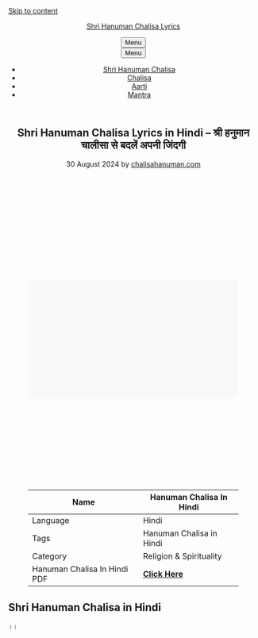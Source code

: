 <title>Shri Hanuman Chalisa Lyrics in Hindi - श्री हनुमान चालीसा से बदलें अपनी जिंदगी - Shri Hanuman Chalisa Lyrics</title><link rel="canonical" href="https://chalisahanuman.com/hanuman-chalisa-in-hindi/" /><meta property="og:locale" content="en_GB" /><meta property="og:type" content="article" /><meta property="og:title" content="Shri Hanuman Chalisa Lyrics in Hindi - श्री हनुमान चालीसा से बदलें अपनी जिंदगी - Shri Hanuman Chalisa Lyrics" /><meta property="og:description" content="Name Hanuman Chalisa In Hindi Language Hindi Tags Hanuman Chalisa in Hindi Category Religion &amp; Spirituality Hanuman Chalisa In Hindi PDF Click Here Shri Hanuman Chalisa in Hindi ।। दोहा ।। श्रीगुरु चरन सरोज रज, निज मनु मुकुरु सुधारि।बरनऊं रघुबर बिमल जसु, जो दायकु फल चारि।। बुद्धिहीन तनु जानिके, सुमिरौं पवन-कुमार।बल बुद्धि बिद्या देहु मोहिं, हरहु कलेस ... Read more" /><meta property="og:url" content="https://chalisahanuman.com/hanuman-chalisa-in-hindi/" /><meta property="og:site_name" content="Shri Hanuman Chalisa Lyrics" /><meta property="article:published_time" content="2024-08-30T02:39:22+00:00" /><meta property="article:modified_time" content="2024-08-30T02:39:23+00:00" /><meta property="og:image" content="https://chalisahanuman.com/wp-content/uploads/2024/05/Hanuman-Chalisa-Lyrics-in-Hindi-1024x576.jpg" /><meta name="author" content="chalisahanuman.com" /><meta name="twitter:card" content="summary_large_image" /><meta name="twitter:label1" content="Written by" /><meta name="twitter:data1" content="chalisahanuman.com" /> <script type="application/ld+json" class="yoast-schema-graph">{"@context":"https://schema.org","@graph":[{"@type":"WebPage","@id":"https://chalisahanuman.com/hanuman-chalisa-in-hindi/","url":"https://chalisahanuman.com/hanuman-chalisa-in-hindi/","name":"Shri Hanuman Chalisa Lyrics in Hindi - श्री हनुमान चालीसा से बदलें अपनी जिंदगी - Shri Hanuman Chalisa Lyrics","isPartOf":{"@id":"https://chalisahanuman.com/#website"},"primaryImageOfPage":{"@id":"https://chalisahanuman.com/hanuman-chalisa-in-hindi/#primaryimage"},"image":{"@id":"https://chalisahanuman.com/hanuman-chalisa-in-hindi/#primaryimage"},"thumbnailUrl":"https://chalisahanuman.com/wp-content/uploads/2024/05/Hanuman-Chalisa-Lyrics-in-Hindi-1024x576.jpg","datePublished":"2024-08-30T02:39:22+00:00","dateModified":"2024-08-30T02:39:23+00:00","author":{"@id":"https://chalisahanuman.com/#/schema/person/9abc4b2cb44b1fe464aa73280fc55c34"},"breadcrumb":{"@id":"https://chalisahanuman.com/hanuman-chalisa-in-hindi/#breadcrumb"},"inLanguage":"en-GB","potentialAction":[{"@type":"ReadAction","target":["https://chalisahanuman.com/hanuman-chalisa-in-hindi/"]}]},{"@type":"ImageObject","inLanguage":"en-GB","@id":"https://chalisahanuman.com/hanuman-chalisa-in-hindi/#primaryimage","url":"https://chalisahanuman.com/wp-content/uploads/2024/05/Hanuman-Chalisa-Lyrics-in-Hindi.jpg","contentUrl":"https://chalisahanuman.com/wp-content/uploads/2024/05/Hanuman-Chalisa-Lyrics-in-Hindi.jpg","width":1200,"height":675,"caption":"Hanuman Chalisa Lyrics in Hindi"},{"@type":"BreadcrumbList","@id":"https://chalisahanuman.com/hanuman-chalisa-in-hindi/#breadcrumb","itemListElement":[{"@type":"ListItem","position":1,"name":"Home","item":"https://chalisahanuman.com/"},{"@type":"ListItem","position":2,"name":"Shri Hanuman Chalisa Lyrics in Hindi &#8211; श्री हनुमान चालीसा से बदलें अपनी जिंदगी"}]},{"@type":"WebSite","@id":"https://chalisahanuman.com/#website","url":"https://chalisahanuman.com/","name":"Shri Hanuman Chalisa Lyrics","description":"Chalisa Aarti Mantra","potentialAction":[{"@type":"SearchAction","target":{"@type":"EntryPoint","urlTemplate":"https://chalisahanuman.com/?s={search_term_string}"},"query-input":"required name=search_term_string"}],"inLanguage":"en-GB"},{"@type":"Person","@id":"https://chalisahanuman.com/#/schema/person/9abc4b2cb44b1fe464aa73280fc55c34","name":"chalisahanuman.com","image":{"@type":"ImageObject","inLanguage":"en-GB","@id":"https://chalisahanuman.com/#/schema/person/image/","url":"https://chalisahanuman.com/wp-content/litespeed/avatar/efae8b33fc00f5e0ec39e12a9201c8fe.jpg?ver=1724631157","contentUrl":"https://chalisahanuman.com/wp-content/litespeed/avatar/efae8b33fc00f5e0ec39e12a9201c8fe.jpg?ver=1724631157","caption":"chalisahanuman.com"},"sameAs":["http://chalisahanuman.com"],"url":"https://chalisahanuman.com/author/chalisahanuman-com/"}]}</script> <link rel='dns-prefetch' href='//www.googletagmanager.com' /><link rel='dns-prefetch' href='//pagead2.googlesyndication.com' /><link rel="alternate" type="application/rss+xml" title="Shri Hanuman Chalisa Lyrics &raquo; Feed" href="https://chalisahanuman.com/feed/" /><link rel="alternate" type="application/rss+xml" title="Shri Hanuman Chalisa Lyrics &raquo; Comments Feed" href="https://chalisahanuman.com/comments/feed/" /><link rel="alternate" type="application/rss+xml" title="Shri Hanuman Chalisa Lyrics &raquo; Shri Hanuman Chalisa Lyrics in Hindi &#8211; श्री हनुमान चालीसा से बदलें अपनी जिंदगी Comments Feed" href="https://chalisahanuman.com/hanuman-chalisa-in-hindi/feed/" /> <script type="litespeed/javascript" data-src="https://www.googletagmanager.com/gtag/js?id=GT-WBTH2N8" id="google_gtagjs-js"></script> <script id="google_gtagjs-js-after" type="litespeed/javascript">window.dataLayer=window.dataLayer||[];function gtag(){dataLayer.push(arguments)}
gtag("set","linker",{"domains":["chalisahanuman.com"]});gtag("js",new Date());gtag("set","developer_id.dZTNiMT",!0);gtag("config","GT-WBTH2N8")</script> <link rel="https://api.w.org/" href="https://chalisahanuman.com/wp-json/" /><link rel="alternate" title="JSON" type="application/json" href="https://chalisahanuman.com/wp-json/wp/v2/posts/35" /><link rel="EditURI" type="application/rsd+xml" title="RSD" href="https://chalisahanuman.com/xmlrpc.php?rsd" /><meta name="generator" content="WordPress 6.6.1" /><link rel='shortlink' href='https://chalisahanuman.com/?p=35' /><link rel="alternate" title="oEmbed (JSON)" type="application/json+oembed" href="https://chalisahanuman.com/wp-json/oembed/1.0/embed?url=https%3A%2F%2Fchalisahanuman.com%2Fhanuman-chalisa-in-hindi%2F" /><link rel="alternate" title="oEmbed (XML)" type="text/xml+oembed" href="https://chalisahanuman.com/wp-json/oembed/1.0/embed?url=https%3A%2F%2Fchalisahanuman.com%2Fhanuman-chalisa-in-hindi%2F&#038;format=xml" /><meta name="generator" content="Site Kit by Google 1.134.0" /><link rel="pingback" href="https://chalisahanuman.com/xmlrpc.php"><meta name="google-adsense-platform-account" content="ca-host-pub-2644536267352236"><meta name="google-adsense-platform-domain" content="sitekit.withgoogle.com"> <script async src="https://pagead2.googlesyndication.com/pagead/js/adsbygoogle.js?client=ca-pub-3937108948418482&amp;host=ca-host-pub-2644536267352236" crossorigin="anonymous"></script> <link rel="icon" href="https://chalisahanuman.com/wp-content/uploads/2024/07/cropped-cropped-Untitled-design-9-32x32.jpg" sizes="32x32" /><link rel="icon" href="https://chalisahanuman.com/wp-content/uploads/2024/07/cropped-cropped-Untitled-design-9-192x192.jpg" sizes="192x192" /><link rel="apple-touch-icon" href="https://chalisahanuman.com/wp-content/uploads/2024/07/cropped-cropped-Untitled-design-9-180x180.jpg" /><meta name="msapplication-TileImage" content="https://chalisahanuman.com/wp-content/uploads/2024/07/cropped-cropped-Untitled-design-9-270x270.jpg" /></head><body class="post-template-default single single-post postid-35 single-format-standard wp-embed-responsive right-sidebar nav-float-right separate-containers header-aligned-left dropdown-hover" itemtype="https://schema.org/Blog" itemscope>
<a class="screen-reader-text skip-link" href="#content" title="Skip to content">Skip to content</a><header class="site-header has-inline-mobile-toggle" id="masthead" aria-label="Site"  itemtype="https://schema.org/WPHeader" itemscope><div class="inside-header grid-container"><div class="site-branding"><p class="main-title" itemprop="headline">
<a href="https://chalisahanuman.com/" rel="home">Shri Hanuman Chalisa Lyrics</a></p></div><nav class="main-navigation mobile-menu-control-wrapper" id="mobile-menu-control-wrapper" aria-label="Mobile Toggle">
<button data-nav="site-navigation" class="menu-toggle" aria-controls="primary-menu" aria-expanded="false">
<span class="screen-reader-text">Menu</span>		</button></nav><nav class="main-navigation sub-menu-right" id="site-navigation" aria-label="Primary"  itemtype="https://schema.org/SiteNavigationElement" itemscope><div class="inside-navigation grid-container">
<button class="menu-toggle" aria-controls="primary-menu" aria-expanded="false">
<span class="mobile-menu">Menu</span>				</button><div id="primary-menu" class="main-nav"><ul id="menu-m1" class=" menu sf-menu"><li id="menu-item-103" class="menu-item menu-item-type-post_type menu-item-object-page menu-item-home menu-item-103"><a href="https://chalisahanuman.com/">Shri Hanuman Chalisa</a></li><li id="menu-item-18" class="menu-item menu-item-type-taxonomy menu-item-object-category current-post-ancestor current-menu-parent current-post-parent menu-item-18"><a href="https://chalisahanuman.com/category/chalisa/">Chalisa</a></li><li id="menu-item-19" class="menu-item menu-item-type-taxonomy menu-item-object-category menu-item-19"><a href="https://chalisahanuman.com/category/aarti/">Aarti</a></li><li id="menu-item-20" class="menu-item menu-item-type-taxonomy menu-item-object-category menu-item-20"><a href="https://chalisahanuman.com/category/mantra/">Mantra</a></li></ul></div></div></nav></div></header><div class="site grid-container container hfeed" id="page"><div class="site-content" id="content"><div class="content-area" id="primary"><main class="site-main" id="main"><article id="post-35" class="post-35 post type-post status-publish format-standard hentry category-chalisa tag-hanuman-chalisa-hindi tag-hanuman-chalisa-likhit-mein tag-hanuman-chalisa-lyrics-hindi-pdf tag-hanuman-chalisa-lyrics-in-hindi tag-hanuman-chalisa-pdf-in-hindi tag-hanuman-chalisa-with-meaning-in-hindi-pdf tag-sri-hanuman-chalisa-lyrics" itemtype="https://schema.org/CreativeWork" itemscope><div class="inside-article"><header class="entry-header"><h1 class="entry-title" itemprop="headline">Shri Hanuman Chalisa Lyrics in Hindi &#8211; श्री हनुमान चालीसा से बदलें अपनी जिंदगी</h1><div class="entry-meta">
<span class="posted-on"><time class="entry-date published" datetime="2024-08-30T03:39:22+01:00" itemprop="datePublished">30 August 2024</time></span> <span class="byline">by <span class="author vcard" itemprop="author" itemtype="https://schema.org/Person" itemscope><a class="url fn n" href="https://chalisahanuman.com/author/chalisahanuman-com/" title="View all posts by chalisahanuman.com" rel="author" itemprop="url"><span class="author-name" itemprop="name">chalisahanuman.com</span></a></span></span></div></header><div class="entry-content" itemprop="text"><figure class="wp-block-image size-large"><img data-lazyloaded="1" data-placeholder-resp="1024x576" src="data:image/svg+xml;base64,PHN2ZyB4bWxucz0iaHR0cDovL3d3dy53My5vcmcvMjAwMC9zdmciIHdpZHRoPSIxMDI0IiBoZWlnaHQ9IjU3NiIgdmlld0JveD0iMCAwIDEwMjQgNTc2Ij48cmVjdCB3aWR0aD0iMTAwJSIgaGVpZ2h0PSIxMDAlIiBzdHlsZT0iZmlsbDojY2ZkNGRiO2ZpbGwtb3BhY2l0eTogMC4xOyIvPjwvc3ZnPg==" fetchpriority="high" decoding="async" width="1024" height="576" data-src="https://chalisahanuman.com/wp-content/uploads/2024/05/Hanuman-Chalisa-Lyrics-in-Hindi-1024x576.jpg" alt="Hanuman Chalisa Lyrics in Hindi" class="wp-image-240" data-srcset="https://chalisahanuman.com/wp-content/uploads/2024/05/Hanuman-Chalisa-Lyrics-in-Hindi-1024x576.jpg 1024w, https://chalisahanuman.com/wp-content/uploads/2024/05/Hanuman-Chalisa-Lyrics-in-Hindi-300x169.jpg 300w, https://chalisahanuman.com/wp-content/uploads/2024/05/Hanuman-Chalisa-Lyrics-in-Hindi-768x432.jpg 768w, https://chalisahanuman.com/wp-content/uploads/2024/05/Hanuman-Chalisa-Lyrics-in-Hindi.jpg 1200w" data-sizes="(max-width: 1024px) 100vw, 1024px" /></figure><figure class="wp-block-table"><table class="has-fixed-layout"><thead><tr><th class="has-text-align-center" data-align="center">Name</th><th class="has-text-align-center" data-align="center">Hanuman Chalisa In Hindi</th></tr></thead><tbody><tr><td class="has-text-align-center" data-align="center">Language</td><td class="has-text-align-center" data-align="center">Hindi</td></tr><tr><td class="has-text-align-center" data-align="center">Tags</td><td class="has-text-align-center" data-align="center">Hanuman Chalisa in Hindi</td></tr><tr><td class="has-text-align-center" data-align="center">Category</td><td class="has-text-align-center" data-align="center">Religion &amp; Spirituality</td></tr><tr><td class="has-text-align-center" data-align="center">Hanuman Chalisa In Hindi PDF</td><td class="has-text-align-center" data-align="center"><a rel="noreferrer noopener" href="https://drive.google.com/file/d/1fL8uI4BiG8x80xs4hDpnjJeYL5ATKTJu/view" target="_blank"><strong>Click Here</strong></a></td></tr></tbody></table></figure><h2 class="wp-block-heading has-text-align-center">Shri Hanuman Chalisa in Hindi</h2><p class="has-text-align-center">।।
